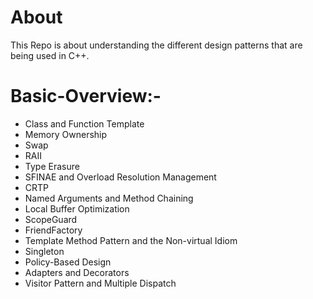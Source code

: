 # About
  This Repo is about understanding the different design patterns that are being used in C++.

# Basic-Overview:-
 * Class and Function Template
 * Memory Ownership
 * Swap
 * RAII
 * Type Erasure
 * SFINAE and Overload Resolution Management
 * CRTP
 * Named Arguments and Method Chaining
 * Local Buffer Optimization
 * ScopeGuard
 * FriendFactory
 * Template Method Pattern and the Non-virtual Idiom
 * Singleton
 * Policy-Based Design
 * Adapters and Decorators
 * Visitor Pattern and Multiple Dispatch
